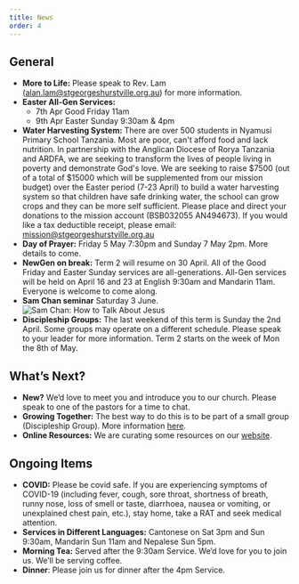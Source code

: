 ```yaml
---
title: News
order: 4
---
```


## General
- **More to Life:** Please speak to Rev. Lam (alan.lam@stgeorgeshurstville.org.au) for more information. 
- **Easter All-Gen Services:**
  - 7th Apr Good Friday 11am
  - 9th Apr Easter Sunday 9:30am & 4pm
- **Water Harvesting System:** There are over 500 students in Nyamusi Primary School Tanzania. Most are poor, can't afford food and lack nutrition. In partnership with the Anglican Diocese of Rorya Tanzania and ARDFA, we are seeking to transform the lives of people living in poverty and demonstrate God's love. We are seeking to raise $7500 (out of a total of $15000 which will be supplemented from our mission budget) over the Easter period (7-23 April) to build a water harvesting system so that children have safe drinking water, the school can grow crops and they can be more self sufficient. Please place and direct your donations to the mission account (BSB032055 AN494673). If you would like a tax deductible receipt, please email: mission@stgeorgeshurstville.org.au
- **Day of Prayer:** Friday 5 May 7:30pm and Sunday 7 May 2pm. More details to come. 
- **NewGen on break:** Term 2 will resume on 30 April. All of the Good Friday and Easter Sunday services are all-generations. All-Gen services will be held on April 16 and 23 at English 9:30am and Mandarin 11am. Everyone is welcome to come along. 
- **Sam Chan seminar** Saturday 3 June. ![Sam Chan: How to Talk About Jesus](https://raw.githubusercontent.com/stgeorgeshurstville/bulletin/main/images/upload2.JPG)  
- **Discipleship Groups:** The last weekend of this term is Sunday the 2nd April. Some groups may operate on a different schedule. Please speak to your leader for more information. Term 2 starts on the week of Mon the 8th of May. 




## What’s Next?
- **New?** We’d love to meet you and introduce you to our church. Please speak to one of the pastors for a time to chat. 
- **Growing Together:** The best way to do this is to be part of a small group (Discipleship Group). More information [here]( https://stgeorgeshurstville.org.au/discipleship-groups). 
- **Online Resources:** We are curating some resources on our [website](https://stgeorgeshurstville.org.au/lets-talk-about-christianity).


## Ongoing Items
- **COVID:** Please be covid safe. If you are experiencing symptoms of COVID-19 (including fever, cough, sore throat, shortness of breath, runny nose, loss of smell or taste, diarrhoea, nausea or vomiting, or unexplained chest pain, etc.), stay home, take a RAT and seek medical attention.
- **Services in Different Languages:** Cantonese on Sat 3pm and Sun 9:30am, Mandarin Sun 11am and Nepalese Sun 5pm. 
- **Morning Tea:** Served after the 9:30am Service. We’d love for you to join us. We’ll be serving coffee. 
- **Dinner**: Please join us for dinner after the 4pm Service.
